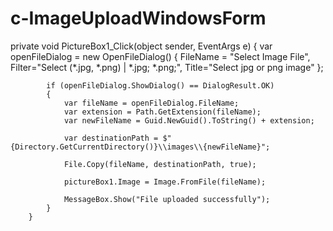 # c-ImageUploadWindowsForm
private void PictureBox1_Click(object sender, EventArgs e)
        {
            var openFileDialog = new OpenFileDialog()
            {
                FileName = "Select Image File",
                Filter="Select (*.jpg, *.png) | *.jpg; *.png;",
                Title="Select jpg or png image"
            };

            if (openFileDialog.ShowDialog() == DialogResult.OK)
            {
                var fileName = openFileDialog.FileName;
                var extension = Path.GetExtension(fileName);
                var newFileName = Guid.NewGuid().ToString() + extension;

                var destinationPath = $"{Directory.GetCurrentDirectory()}\\images\\{newFileName}";

                File.Copy(fileName, destinationPath, true);

                pictureBox1.Image = Image.FromFile(fileName);

                MessageBox.Show("File uploaded successfully");
            }
        }
